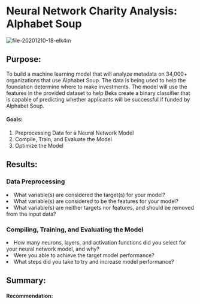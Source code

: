 # Neural Network Charity Analysis: Alphabet Soup
![file-20201210-18-elk4m](https://user-images.githubusercontent.com/88520573/147435806-4930b59e-c2da-41f5-93e2-c5b4cd53a145.jpg)

## Purpose: 
To build a machine learning model that will analyze metadata on 34,000+ organizations that use Alphabet Soup. The data is being used to help the foundation determine where to make investments. The model will use the features in the provided dataset to help Beks create a binary classifier that is capable of predicting whether applicants will be successful if funded by Alphabet Soup.

#### Goals:
<ol>
<li> Preprocessing Data for a Neural Network Model </li>
<li> Compile, Train, and Evaluate the Model </li>
<li> Optimize the Model </li>
</ol>

## Results:

### Data Preprocessing
<li> What variable(s) are considered the target(s) for your model? </li>

<li> What variable(s) are considered to be the features for your model? </li>

<li> What variable(s) are neither targets nor features, and should be removed from the input data? </li>

### Compiling, Training, and Evaluating the Model
<li>How many neurons, layers, and activation functions did you select for your neural network model, and why? </li>

<li>Were you able to achieve the target model performance? </li>

<li>What steps did you take to try and increase model performance? </li>

</ul>
  
## Summary: 

#### Recommendation:

  
  

